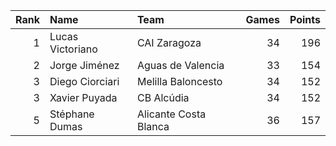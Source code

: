 |   Rank | Name             | Team                  |   Games |   Points |
|-------:|:-----------------|:----------------------|--------:|---------:|
|      1 | Lucas Victoriano | CAI Zaragoza          |      34 |      196 |
|      2 | Jorge Jiménez    | Aguas de Valencia     |      33 |      154 |
|      3 | Diego Ciorciari  | Melilla Baloncesto    |      34 |      152 |
|      3 | Xavier Puyada    | CB Alcúdia            |      34 |      152 |
|      5 | Stéphane Dumas   | Alicante Costa Blanca |      36 |      157 |